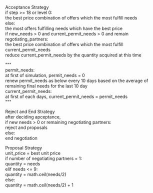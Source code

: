 Acceptance Strategy\
  if step >= 18 or level 0:\
    the best price combination of offers which the most fulfill needs\
  else:\
    the most offers fulfilling needs which have the best price\
    if new_needs > 0 and current_permit_needs > 0 and remain regotiating_partners:\
      the best price combination of offers which the most fulfill current_permit_needs\
      reduce current_permit_needs by the quantity acquired at this time

  """\
  permit_needs: \
    at first of simulation, permit_needs = 0\
    renew permit_needs as below every 10 days based on the average of remaining final needs for the last 10 day\
  current_permit_needs:\
    at first of each days, current_permit_needs = permit_needs\
  """

Reject and End Strategy\
  after deciding apceptance, \
  if new needs > 0 or remaining negotiating partners:\
    reject and proposals\
  else:\
    end negotiation

Proposal Strategy\
  unit_price = best unit price\
  if number of negotiating partners = 1:\
    quantity = needs\
  elif needs <= 9:\
    quantity = math.ceil(needs/2)\
  else:\
    quantity = math.ceil(needs/2) + 1
